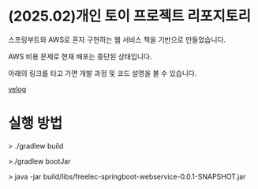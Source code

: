 <h1>(2025.02)개인 토이 프로젝트 리포지토리</h1>
<p>스프링부트와 AWS로 혼자 구현하는 웹 서비스 책을 기반으로 만들었습니다.</p>
<p>AWS 비용 문제로 현재 배포는 중단된 상태입니다.</h3>
<p>아래의 링크를 타고 가면 개발 과정 및 코드 설명을 볼 수 있습니다.</h3>

<a href="https://velog.io/@yghun021007/series/%EC%8A%A4%ED%94%84%EB%A7%81%EB%B6%80%ED%8A%B8%EC%99%80-AWS%EB%A1%9C-%ED%98%BC%EC%9E%90-%EA%B5%AC%ED%98%84%ED%95%98%EB%8A%94-%EC%9B%B9-%EC%84%9C%EB%B9%84%EC%8A%A4">velog</a>

<h1>실행 방법</h1>
<p>> ./gradlew build</p>
<p>>./gradlew bootJar</p> 
<p>>  java -jar build/libs/freelec-springboot-webservice-0.0.1-SNAPSHOT.jar</p>
